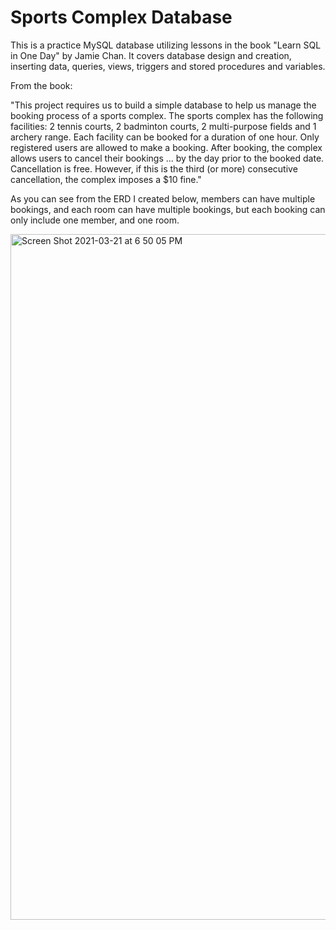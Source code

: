 # Sports Complex Database

This is a practice MySQL database utilizing lessons in the book "Learn SQL in One Day" by Jamie Chan. It covers database design and creation, inserting data, queries, views, triggers and stored procedures and variables.

From the book:

"This project requires us to build a simple database to help us manage the booking process of a sports complex. The sports complex has the following facilities: 2 tennis courts, 2 badminton courts, 2 multi-purpose fields and 1 archery range. Each facility can be booked for a duration of one hour. Only registered users are allowed to make a booking. After booking, the complex allows users to cancel their bookings ... by the day prior to the booked date. Cancellation is free. However, if this is the third (or more) consecutive cancellation, the complex imposes a $10 fine."

As you can see from the ERD I created below, members can have multiple bookings, and each room can have multiple bookings, but each booking can only include one member, and one room.

<img width="1097" alt="Screen Shot 2021-03-21 at 6 50 05 PM" src="https://user-images.githubusercontent.com/65363804/111924390-ac856a80-8a7a-11eb-84c0-c81fc95f6cdc.png">
